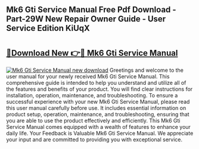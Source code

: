 ## Mk6 Gti Service Manual Free Pdf Download - Part-29W New Repair Owner Guide - User Service Edition KiUqX

# <h2><a href="http://bc62743.oget.top/?id=Mk6+Gti+Service+Manual">🔗Download New 👉🔴 Mk6 Gti Service Manual</a></h2>

[![Mk6 Gti Service Manual new download](https://i.imgur.com/5g1atiW.png)](http://bc62743.oget.top/?id=Mk6+Gti+Service+Manual)
Greetings and welcome to the user manual for your newly received Mk6 Gti Service Manual. This comprehensive guide is intended to help you understand and utilize all of the features and benefits of your product. You will find clear instructions for installation, operation, maintenance, and troubleshooting. To ensure a successful experience with your new Mk6 Gti Service Manual, please read this user manual carefully before use. It includes essential information on product setup, operation, maintenance, and troubleshooting, ensuring that you are able to use the product effectively and efficiently. This Mk6 Gti Service Manual comes equipped with a wealth of features to enhance your daily life. Your Feedback is Valuable Mk6 Gti Service Manual. We appreciate your input and are committed to providing you with exceptional service.

